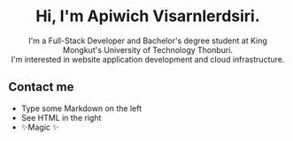 <h1 align="center">Hi, I'm Apiwich Visarnlerdsiri.</h1>
<p align="center">I'm a Full-Stack Developer and Bachelor's degree student at King Mongkut's University of Technology Thonburi.<br> I'm interested in website application development and cloud infrastructure.</p>

<h2>Contact me</h2>
<ul>
<li class="has-line-data">Type some Markdown on the left</li>
<li class="has-line-data">See HTML in the right</li>
<li class="has-line-data">✨Magic ✨</li>
</ul>
